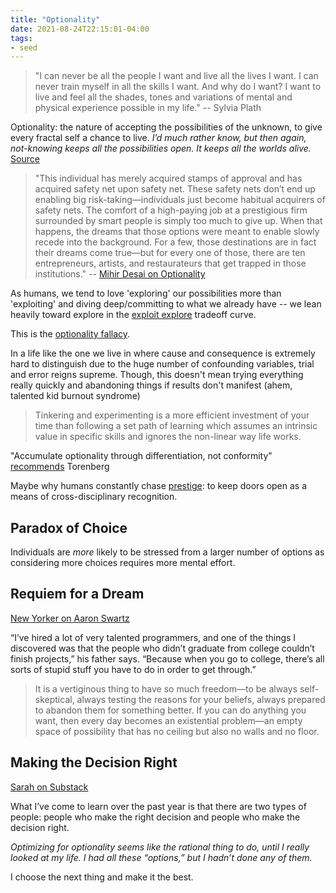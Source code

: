 ```yaml
---
title: "Optionality"
date: 2021-08-24T22:15:01-04:00
tags:
- seed
---
```


> "I can never be all the people I want and live all the lives I want. I can never train myself in all the skills I want. And why do I want? I want to live and feel all the shades, tones and variations of mental and physical experience possible in my life." -- Sylvia Plath

Optionality: the nature of accepting the possibilities of the unknown, to give every fractal self a chance to live.  _I’d much rather know, but then again, not-knowing keeps all the possibilities open. It keeps all the worlds alive._ [Source](https://reading.supply/@jessica/some-comfort-for-the-time-being-64k4Ml)

> "This individual has merely acquired stamps of approval and has acquired safety net upon safety net. These safety nets don’t end up enabling big risk-taking—individuals just become habitual acquirers of safety nets. The comfort of a high-paying job at a prestigious firm surrounded by smart people is simply too much to give up. When that happens, the dreams that those options were meant to enable slowly recede into the background. For a few, those destinations are in fact their dreams come true—but for every one of those, there are ten entrepreneurs, artists, and restaurateurs that get trapped in those institutions." -- [Mihir Desai on Optionality](https://www.thecrimson.com/article/2017/5/25/desai-commencement-ed/)

As humans, we tend to love 'exploring' our possibilities more than 'exploiting' and diving deep/committing to what we already have -- we lean heavily toward explore in the [exploit explore](thoughts/exploit%20explore.md) tradeoff curve.

This is the [optionality fallacy](https://nesslabs.com/optionality-fallacy).

In a life like the one we live in where cause and consequence is extremely hard to distinguish due to the huge number of confounding variables, trial and error reigns supreme. Though, this doesn't mean trying everything really quickly and abandoning things if results don't manifest (ahem, talented kid burnout syndrome)

> Tinkering and experimenting is a more efficient investment of your time than following a set path of learning which assumes an intrinsic value in specific skills and ignores the non-linear way life works.

"Accumulate optionality through differentiation, not conformity" [recommends](https://twitter.com/eriktorenberg/status/1244857973383421954) Torenberg

Maybe why humans constantly chase [prestige](thoughts/prestige.md): to keep doors open as a means of cross-disciplinary recognition.

## Paradox of Choice
Individuals are *more* likely to be stressed from a larger number of options as considering more choices requires more mental effort.

## Requiem for a Dream
[New Yorker on Aaron Swartz](https://www.newyorker.com/magazine/2013/03/11/requiem-for-a-dream)

“I’ve hired a lot of very talented programmers, and one of the things I discovered was that the people who didn’t graduate from college couldn’t finish projects,” his father says. “Because when you go to college, there’s all sorts of stupid stuff you have to do in order to get through.”

> It is a vertiginous thing to have so much freedom—to be always self-skeptical, always testing the reasons for your beliefs, always prepared to abandon them for something better. If you can do anything you want, then every day becomes an existential problem—an empty space of possibility that has no ceiling but also no walls and no floor.

## Making the Decision Right
[Sarah on Substack](https://limminal.substack.com/p/making-the-decision-right)

What I’ve come to learn over the past year is that there are two types of people: people who make the right decision and people who make the decision right.

*Optimizing for optionality seems like the rational thing to do, until I really looked at my life. I had all these “options,” but I hadn’t done any of them.*

I choose the next thing and make it the best.